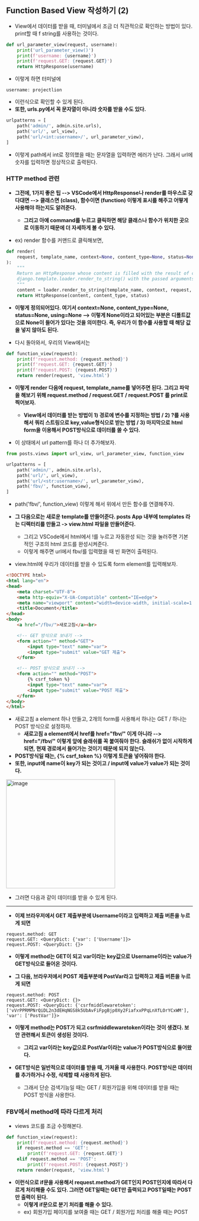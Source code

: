 ## Function Based View 작성하기 (2)
- View에서 데이터를 받을 때, 터미널에서 조금 더 직관적으로 확인하는 방법이 있다. print할 때 f string를 사용하는 것이다.

```python
def url_parameter_view(request, username):
    print('url_parameter_view()')
    print(f'username: {username}')
    print(f'request.GET: {request.GET}')
    return HttpResponse(username)
```

- 이렇게 하면 터미널에 

```terminal
username: projectlion
```

- 이런식으로 확인할 수 있게 된다.
- **또한, urls.py에서 꼭 문자열이 아니라 숫자를 받을 수도 있다.**

```python
urlpatterns = [
    path('admin/', admin.site.urls),
    path('url/', url_view),
    path('url/<int:username>/', url_parameter_view),
]
```

- 이렇게 path에서 int로 정의했을 때는 문자열을 입력하면 에러가 난다. 그래서 url에 숫자를 입력하면 정상적으로 출력된다.


### HTTP method 관련
- **그전에, 1가지 좋은 팁 --> VSCode에서 HttpResponse나 render를 마우스로 갖다대면 --> 클래스면 (class), 함수이면 (function) 이렇게 표시를 해주고 어떻게 사용해야 하는지도 알려준다.**
  - **그리고 아예 command를 누르고 클릭하면 해당 클래스나 함수가 위치한 곳으로 이동하기 때문에 더 자세하게 볼 수 있다.**

- ex) render 함수를 커맨드로 클릭해보면,

```python
def render(
    request, template_name, context=None, content_type=None, status=None, using=None
):
    """
    Return an HttpResponse whose content is filled with the result of calling
    django.template.loader.render_to_string() with the passed arguments.
    """
    content = loader.render_to_string(template_name, context, request, using=using)
    return HttpResponse(content, content_type, status)
```

- **이렇게 정의되어있다. 여기서 context=None, content_type=None, status=None, using=None --> 이렇게 None이라고 되어있는 부분은 디폴트값으로 None이 들어가 있다는 것을 의미한다. 
  즉, 우리가 이 함수를 사용할 때 해당 값을 넣지 않아도 된다.**
  

- 다시 돌아와서, 우리의 View에서는

```python
def function_view(request):
    print(f'request.method: {request.method}')
    print(f'request.GET: {request.GET}')
    print(f'request.POST: {request.POST}')
    return render(request, 'view.html')
```

- **이렇게 render 다음에 request, template_name를 넣어주면 된다. 그리고 파악을 해보기 위해 request.method / request.GET / request.POST 를 print로 찍어보자.**
  - **View에서 데이터를 받는 방법이 1) 경로에 변수를 지정하는 방법 / 2) ?를 사용해서 쿼리 스트링으로 key,value형식으로 받는 방법 / 3) 마지막으로 html form을 이용해서 POST방식으로 데이터를 쏠 수 있다.**

- 이 상태에서 url pattern를 하나 더 추가해보자.

```python
from posts.views import url_view, url_parameter_view, function_view

urlpatterns = [
    path('admin/', admin.site.urls),
    path('url/', url_view),
    path('url/<str:username>/', url_parameter_view),
    path('fbv/', function_view),
]
```

- path('fbv/', function_view) 이렇게 해서 위에서 만든 함수를 연결해주자.

- **그 다음으로는 새로운 template를 만들어준다. posts App 내부에 templates 라는 디렉터리를 만들고 -> view.html 파일을 만들어준다.**
  - 그리고 VSCode에서 html에서 !를 누르고 자동완성 되는 것을 눌러주면 기본적인 구조의 html 코드를 완성시켜준다.
  - 이렇게 해주면 url에서 fbv/를 입력했을 때 빈 화면이 출력된다. 

- view.html에 우리가 데이터를 받을 수 있도록 form element를 입력해보자.

```html
<!DOCTYPE html>
<html lang="en">
<head>
    <meta charset="UTF-8">
    <meta http-equiv="X-UA-Compatible" content="IE=edge">
    <meta name="viewport" content="width=device-width, initial-scale=1.0">
    <title>Document</title>
</head>
<body>
    <a href="/fbv/">새로고침</a><br>

    <!-- GET 방식으로 보내기 -->
    <form action="" method="GET">
        <input type="text" name="var">
        <input type="submit" value="GET 제출">
    </form>

    <!-- POST 방식으로 보내기 -->
    <form action="" method="POST">
        {% csrf_token %}
        <input type="text" name="var">
        <input type="submit" value="POST 제출">
    </form>
</body>
</html>
```

- 새로고침 a element 하나 만들고, 2개의 form를 사용해서 하나는 GET / 하나는 POST 방식으로 설정하자.
  - **새로고침 a element에서 href를 href="fbv/" 이게 아니라 --> href="/fbv/" 이렇게 앞에 슬래쉬를 꼭 붙여줘야 한다. 슬래쉬가 없이 시작하게 되면, 현재 경로에서 들어가는 것이기 때문에 되지 않는다.**
- **POST방식일 때는, {% csrf_token %} 이렇게 토큰을 넣어줘야 한다.**
- **또한, input에 name이 key가 되는 것이고 / input에 value가 value가 되는 것이다.**

<img width="294" alt="image" src="https://user-images.githubusercontent.com/95380638/163130778-1a4a2542-078d-411e-bae2-51c688b0fecc.png">

- 그러면 다음과 같이 데이터를 받을 수 있게 된다.

* * *
- **이제 브라우저에서 GET 제출부분에 Username이라고 입력하고 제출 버튼을 누르게 되면**

```terminal
request.method: GET
request.GET: <QueryDict: {'var': ['Username']}>
request.POST: <QueryDict: {}>
```

- **이렇게 method는 GET이 되고 var이라는 key값으로 Username이라는 value가 GET방식으로 들어온 것이다.**

- **그 다음, 브라우저에서 POST 제출부분에 PostVar라고 입력하고 제출 버튼을 누르게 되면**

```terminal
request.method: POST
request.GET: <QueryDict: {}>
request.POST: <QueryDict: {'csrfmiddlewaretoken': ['vVrPPRMPNrQiDL2n3dEHqNGS8k5UbAvFiFpgBjp0Xy2FiafxxPPqLnXfLOrYCxWM'], 'var': ['PostVar']}>
```

- **이렇게 method는 POST가 되고 csrfmiddlewaretoken이라는 것이 생겼다. 보안 관련해서 토큰이 생성된 것이다.**
  - **그리고 var이라는 key값으로 PostVar이라는 value가 POST방식으로 들어왔다.**

- **GET방식은 일반적으로 데이터를 받을 때, 가져올 때 사용한다. POST방식은 데이터를 추가하거나 수정, 삭제할 때 사용하게 된다.**
  - 그래서 단순 검색기능일 때는 GET / 회원가입을 위해 데이터를 받을 때는 POST 방식을 사용한다.


### FBV에서 method에 따라 다르게 처리
- views 코드를 조금 수정해본다.

```python
def function_view(request):
    print(f'request.method: {request.method}')
    if request.method == 'GET':
        print(f'request.GET: {request.GET}')
    elif request.method == 'POST':
        print(f'request.POST: {request.POST}')
    return render(request, 'view.html')
```

- **이런식으로 if문을 사용해서 request.method가 GET인지 POST인지에 따라서 다르게 처리해줄 수도 있다. 그러면 GET일때는 GET만 출력되고 POST일때는 POST만 출력이 된다.**
  - **이렇게 if문으로 분기 처리를 해줄 수 있다.** 
  - ex) 회원가입 페이지를 보여줄 때는 GET / 회원가입 처리를 해줄 때는 POST




